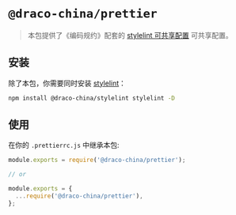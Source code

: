# `@draco-china/prettier`

> 本包提供了《编码规约》配套的 [stylelint 可共享配置](https://stylelint.io/user-guide/configure) 可共享配置。

## 安装

除了本包，你需要同时安装 [stylelint](https://www.npmjs.com/package/stylelint)：

```bash
npm install @draco-china/stylelint stylelint -D
```

## 使用

在你的 `.prettierrc.js` 中继承本包:

```javascript
module.exports = require('@draco-china/prettier');

// or

module.exports = {
  ...require('@draco-china/prettier'),
};
```
